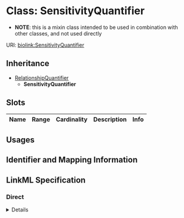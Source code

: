 # Class: SensitivityQuantifier



* __NOTE__: this is a mixin class intended to be used in combination with other classes, and not used directly


URI: [biolink:SensitivityQuantifier](https://w3id.org/biolink/vocab/SensitivityQuantifier)




## Inheritance

* [RelationshipQuantifier](RelationshipQuantifier.md)
    * **SensitivityQuantifier**




## Slots

| Name | Range | Cardinality | Description  | Info |
| ---  | --- | --- | --- | --- |


## Usages



## Identifier and Mapping Information









## LinkML Specification

<!-- TODO: investigate https://stackoverflow.com/questions/37606292/how-to-create-tabbed-code-blocks-in-mkdocs-or-sphinx -->

### Direct

<details>
```yaml
name: sensitivity quantifier
from_schema: https://w3id.org/biolink/biolink-model
is_a: relationship quantifier
mixin: true

```
</details>

### Induced

<details>
```yaml
name: sensitivity quantifier
from_schema: https://w3id.org/biolink/biolink-model
is_a: relationship quantifier
mixin: true

```
</details>